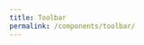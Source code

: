 ```yaml
---
title: Toolbar
permalink: /components/toolbar/
---
```


<role-toolbar></role-toolbar>
<role-toolbar></role-toolbar>

<style>
  light-preview::part(iframe) { min-height: 70vh; }
</style>

<light-preview preview-mode="shadow-dom">
  <template slot="code">
    <script type="module">
      // import "/exports/toolbar/toolbar-register.js";
      // import "/exports/tooltip/tooltip-register.js";
    </script>
    <style>
      button {
        border-radius: 5px;
        border: 1px solid #ececea;
        outline: none;
        display: inline-flex;
        justify-content: center;
        padding: 5px;
        text-align: center;
        background: rgb(255 255 255);
      }

      button:is(:focus) {
        border: 2px solid #005a9c;
        padding: 4px;
      }

      button:is(:focus, :hover) {
        background-color: #e2efff;
      }
    </style>
    <div>
      <!-- Tooltip example -->
      <button aria-describedby="tooltip">I'm a button.</button>
      <button aria-describedby="tooltip">I'm also a button.</button>
      <role-tooltip id="tooltip"> My tooltip </role-tooltip>
      <br />
      <br />
      <!-- Toolbar example -->
      <div style="display: grid; max-width: 800px; margin: 0 auto">
        <role-toolbar aria-controls="textarea-1" style="">
          <button data-role="toolbar-item" aria-describedby="bold">
            <svg
              xmlns="http://www.w3.org/2000/svg"
              width="16"
              height="16"
              fill="currentColor"
              class="bi bi-type-bold"
              viewBox="0 0 16 16"
            >
              <path
                d="M8.21 13c2.106 0 3.412-1.087 3.412-2.823 0-1.306-.984-2.283-2.324-2.386v-.055a2.176 2.176 0 0 0 1.852-2.14c0-1.51-1.162-2.46-3.014-2.46H3.843V13H8.21zM5.908 4.674h1.696c.963 0 1.517.451 1.517 1.244 0 .834-.629 1.32-1.73 1.32H5.908V4.673zm0 6.788V8.598h1.73c1.217 0 1.88.492 1.88 1.415 0 .943-.643 1.449-1.832 1.449H5.907z"
              />
            </svg>
          </button>
          <button
            data-role="toolbar-item"
            tabindex="-1"
            aria-describedby="italics"
          >
            <svg
              xmlns="http://www.w3.org/2000/svg"
              width="16"
              height="16"
              fill="currentColor"
              class="bi bi-type-italic"
              viewBox="0 0 16 16"
            >
              <path
                d="M7.991 11.674 9.53 4.455c.123-.595.246-.71 1.347-.807l.11-.52H7.211l-.11.52c1.06.096 1.128.212 1.005.807L6.57 11.674c-.123.595-.246.71-1.346.806l-.11.52h3.774l.11-.52c-1.06-.095-1.129-.211-1.006-.806z"
              />
            </svg>
          </button>
          <button
            data-role="toolbar-item"
            tabindex="-1"
            aria-describedby="underline"
          >
            <svg
              xmlns="http://www.w3.org/2000/svg"
              width="16"
              height="16"
              fill="currentColor"
              class="bi bi-type-underline"
              viewBox="0 0 16 16"
            >
              <path
                d="M5.313 3.136h-1.23V9.54c0 2.105 1.47 3.623 3.917 3.623s3.917-1.518 3.917-3.623V3.136h-1.23v6.323c0 1.49-.978 2.57-2.687 2.57-1.709 0-2.687-1.08-2.687-2.57V3.136zM12.5 15h-9v-1h9v1z"
              />
            </svg>
          </button>
          <span style="margin: 0 1rem"></span>
          <button
            data-role="toolbar-item"
            tabindex="-1"
            aria-describedby="align-left"
          >
            <svg
              xmlns="http://www.w3.org/2000/svg"
              width="16"
              height="16"
              fill="currentColor"
              class="bi bi-text-left"
              viewBox="0 0 16 16"
            >
              <path
                fill-rule="evenodd"
                d="M2 12.5a.5.5 0 0 1 .5-.5h7a.5.5 0 0 1 0 1h-7a.5.5 0 0 1-.5-.5zm0-3a.5.5 0 0 1 .5-.5h11a.5.5 0 0 1 0 1h-11a.5.5 0 0 1-.5-.5zm0-3a.5.5 0 0 1 .5-.5h7a.5.5 0 0 1 0 1h-7a.5.5 0 0 1-.5-.5zm0-3a.5.5 0 0 1 .5-.5h11a.5.5 0 0 1 0 1h-11a.5.5 0 0 1-.5-.5z"
              />
            </svg>
          </button>
          <button
            data-role="toolbar-item"
            tabindex="-1"
            aria-describedby="align-center"
          >
            <svg
              xmlns="http://www.w3.org/2000/svg"
              width="16"
              height="16"
              fill="currentColor"
              class="bi bi-text-center"
              viewBox="0 0 16 16"
            >
              <path
                fill-rule="evenodd"
                d="M4 12.5a.5.5 0 0 1 .5-.5h7a.5.5 0 0 1 0 1h-7a.5.5 0 0 1-.5-.5zm-2-3a.5.5 0 0 1 .5-.5h11a.5.5 0 0 1 0 1h-11a.5.5 0 0 1-.5-.5zm2-3a.5.5 0 0 1 .5-.5h7a.5.5 0 0 1 0 1h-7a.5.5 0 0 1-.5-.5zm-2-3a.5.5 0 0 1 .5-.5h11a.5.5 0 0 1 0 1h-11a.5.5 0 0 1-.5-.5z"
              />
            </svg>
          </button>
          <button
            data-role="toolbar-item"
            tabindex="-1"
            aria-describedby="align-right"
          >
            <svg
              xmlns="http://www.w3.org/2000/svg"
              width="16"
              height="16"
              fill="currentColor"
              class="bi bi-text-right"
              viewBox="0 0 16 16"
            >
              <path
                fill-rule="evenodd"
                d="M6 12.5a.5.5 0 0 1 .5-.5h7a.5.5 0 0 1 0 1h-7a.5.5 0 0 1-.5-.5zm-4-3a.5.5 0 0 1 .5-.5h11a.5.5 0 0 1 0 1h-11a.5.5 0 0 1-.5-.5zm4-3a.5.5 0 0 1 .5-.5h7a.5.5 0 0 1 0 1h-7a.5.5 0 0 1-.5-.5zm-4-3a.5.5 0 0 1 .5-.5h11a.5.5 0 0 1 0 1h-11a.5.5 0 0 1-.5-.5z"
              />
            </svg>
          </button>
        </role-toolbar>
        <textarea id="textarea-1"></textarea>
      </div>
      <br /><br /><br /><br />
      <!-- Toolbar example -->
      <div
        style="
          display: grid;
          grid-template-columns: 60px 1fr;
          max-width: 800px;
          margin: 0 auto;
        "
      >
        <role-toolbar orientation="vertical" aria-controls="textarea-2">
          <button data-role="toolbar-item" aria-describedby="bold">
            <svg
              xmlns="http://www.w3.org/2000/svg"
              width="16"
              height="16"
              fill="currentColor"
              class="bi bi-type-bold"
              viewBox="0 0 16 16"
            >
              <path
                d="M8.21 13c2.106 0 3.412-1.087 3.412-2.823 0-1.306-.984-2.283-2.324-2.386v-.055a2.176 2.176 0 0 0 1.852-2.14c0-1.51-1.162-2.46-3.014-2.46H3.843V13H8.21zM5.908 4.674h1.696c.963 0 1.517.451 1.517 1.244 0 .834-.629 1.32-1.73 1.32H5.908V4.673zm0 6.788V8.598h1.73c1.217 0 1.88.492 1.88 1.415 0 .943-.643 1.449-1.832 1.449H5.907z"
              />
            </svg>
          </button>
          <button
            data-role="toolbar-item"
            tabindex="-1"
            aria-describedby="italics"
          >
            <svg
              xmlns="http://www.w3.org/2000/svg"
              width="16"
              height="16"
              fill="currentColor"
              class="bi bi-type-italic"
              viewBox="0 0 16 16"
            >
              <path
                d="M7.991 11.674 9.53 4.455c.123-.595.246-.71 1.347-.807l.11-.52H7.211l-.11.52c1.06.096 1.128.212 1.005.807L6.57 11.674c-.123.595-.246.71-1.346.806l-.11.52h3.774l.11-.52c-1.06-.095-1.129-.211-1.006-.806z"
              />
            </svg>
          </button>
          <button
            data-role="toolbar-item"
            tabindex="-1"
            aria-describedby="underline"
          >
            <svg
              xmlns="http://www.w3.org/2000/svg"
              width="16"
              height="16"
              fill="currentColor"
              class="bi bi-type-underline"
              viewBox="0 0 16 16"
            >
              <path
                d="M5.313 3.136h-1.23V9.54c0 2.105 1.47 3.623 3.917 3.623s3.917-1.518 3.917-3.623V3.136h-1.23v6.323c0 1.49-.978 2.57-2.687 2.57-1.709 0-2.687-1.08-2.687-2.57V3.136zM12.5 15h-9v-1h9v1z"
              />
            </svg>
          </button>
          <span style="margin: 0 1rem"></span>
          <button
            data-role="toolbar-item"
            tabindex="-1"
            aria-describedby="align-left"
          >
            <svg
              xmlns="http://www.w3.org/2000/svg"
              width="16"
              height="16"
              fill="currentColor"
              class="bi bi-text-left"
              viewBox="0 0 16 16"
            >
              <path
                fill-rule="evenodd"
                d="M2 12.5a.5.5 0 0 1 .5-.5h7a.5.5 0 0 1 0 1h-7a.5.5 0 0 1-.5-.5zm0-3a.5.5 0 0 1 .5-.5h11a.5.5 0 0 1 0 1h-11a.5.5 0 0 1-.5-.5zm0-3a.5.5 0 0 1 .5-.5h7a.5.5 0 0 1 0 1h-7a.5.5 0 0 1-.5-.5zm0-3a.5.5 0 0 1 .5-.5h11a.5.5 0 0 1 0 1h-11a.5.5 0 0 1-.5-.5z"
              />
            </svg>
          </button>
          <button
            data-role="toolbar-item"
            tabindex="-1"
            aria-describedby="align-center"
          >
            <svg
              xmlns="http://www.w3.org/2000/svg"
              width="16"
              height="16"
              fill="currentColor"
              class="bi bi-text-center"
              viewBox="0 0 16 16"
            >
              <path
                fill-rule="evenodd"
                d="M4 12.5a.5.5 0 0 1 .5-.5h7a.5.5 0 0 1 0 1h-7a.5.5 0 0 1-.5-.5zm-2-3a.5.5 0 0 1 .5-.5h11a.5.5 0 0 1 0 1h-11a.5.5 0 0 1-.5-.5zm2-3a.5.5 0 0 1 .5-.5h7a.5.5 0 0 1 0 1h-7a.5.5 0 0 1-.5-.5zm-2-3a.5.5 0 0 1 .5-.5h11a.5.5 0 0 1 0 1h-11a.5.5 0 0 1-.5-.5z"
              />
            </svg>
          </button>
          <button
            data-role="toolbar-item"
            tabindex="-1"
            aria-describedby="align-right"
          >
            <svg
              xmlns="http://www.w3.org/2000/svg"
              width="16"
              height="16"
              fill="currentColor"
              class="bi bi-text-right"
              viewBox="0 0 16 16"
            >
              <path
                fill-rule="evenodd"
                d="M6 12.5a.5.5 0 0 1 .5-.5h7a.5.5 0 0 1 0 1h-7a.5.5 0 0 1-.5-.5zm-4-3a.5.5 0 0 1 .5-.5h11a.5.5 0 0 1 0 1h-11a.5.5 0 0 1-.5-.5zm4-3a.5.5 0 0 1 .5-.5h7a.5.5 0 0 1 0 1h-7a.5.5 0 0 1-.5-.5zm-4-3a.5.5 0 0 1 .5-.5h11a.5.5 0 0 1 0 1h-11a.5.5 0 0 1-.5-.5z"
              />
            </svg>
          </button>
        </role-toolbar>
        <textarea id="textarea-2"></textarea>
      </div>
      <role-tooltip id="bold"> Bold </role-tooltip>
      <role-tooltip id="italics"> Italics </role-tooltip>
      <role-tooltip id="underline"> Underline </role-tooltip>
      <role-tooltip id="align-left"> Align Left </role-tooltip>
      <role-tooltip id="align-center"> Align Center </role-tooltip>
      <role-tooltip id="align-right"> Align Right </role-tooltip>
    </div>
  </template>
</light-preview>
